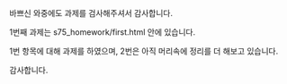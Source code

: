 바쁘신 와중에도 과제를 검사해주셔서 감사합니다. 

1번째 과제는 s75_homework/first.html 안에 있습니다.

1번 항목에 대해 과제를 하였으며, 
2번은 아직 머리속에 정리를 더 해보고 있습니다. 

감사합니다.